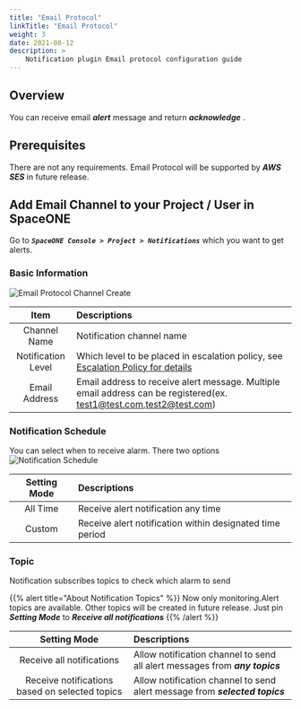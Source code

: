 ```yaml
---
title: "Email Protocol"
linkTitle: "Email Protocol"
weight: 3
date: 2021-08-12
description: >
    Notification plugin Email protocol configuration guide
---
```


## Overview
You can receive email _**alert**_ message and return _**acknowledge**_ .

## Prerequisites
There are not any requirements.
Email Protocol will be supported by _**AWS SES**_ in future release.

## Add Email Channel to your Project / User in SpaceONE
Go to _**`SpaceONE Console > Project > Notifications`**_ which you want to get alerts.

### Basic Information
![Email Protocol Channel Create](/ko/docs/guides_v1/alert_manager/notification/notification_img/email_protocol_01.png)

|Item|Descriptions|
|:--:|:--|
|Channel Name|Notification channel name|
|Notification Level|Which level to be placed in escalation policy, see [Escalation Policy for details](/docs/guides_v1/alert_manager/escalation-policy/)|
|Email Address|Email address to receive alert message. Multiple email address can be registered(ex. test1@test.com,test2@test.com)|


### Notification Schedule
You can select when to receive alarm. There two options
![Notification Schedule](/ko/docs/guides_v1/alert_manager/notification/notification_img/notification_img_01.png)

|Setting Mode|Descriptions|
|:--:|:--|
|All Time|Receive alert notification any time|
|Custom|Receive alert notification within designated time period|

### Topic
Notification subscribes topics to check which alarm to send

{{% alert title="About Notification Topics" %}}
Now only monitoring.Alert topics are available. Other topics will be created in future release.
Just pin _**Setting Mode**_ to _**Receive all notifications**_
{{% /alert %}}

|Setting Mode|Descriptions|
|:--:|:--|
|Receive all notifications|Allow notification channel to send all alert messages from _**any topics**_|
|Receive notifications based on selected topics|Allow notification channel to send alert message from _**selected topics**_|

